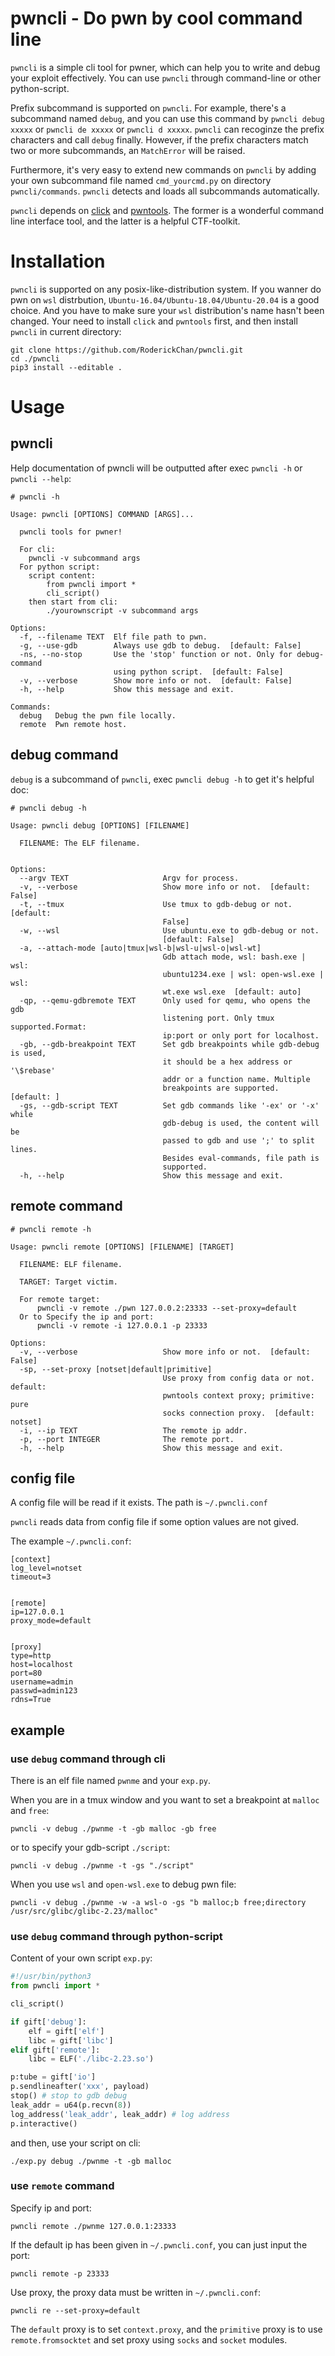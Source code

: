 # pwncli - Do pwn by cool command line 
`pwncli` is a simple cli tool for pwner, which can help you to write and debug your exploit effectively. You can use `pwncli` through command-line or other python-script. 

Prefix subcommand is supported on `pwncli`. For example, there's a subcommand named `debug`, and you can use this command by `pwncli debug xxxxx` or `pwncli de xxxxx` or `pwncli d xxxxx`. `pwncli` can recoginze the prefix characters and call `debug` finally. However, if the prefix characters match two or more subcommands, an `MatchError` will be raised.

Furthermore, it's very easy to extend new commands on `pwncli` by adding your own subcommand file named `cmd_yourcmd.py` on directory `pwncli/commands`. `pwncli` detects and loads all subcommands automatically.

`pwncli` depends on [click](https://github.com/pallets/click) and [pwntools](https://github.com/Gallopsled/pwntools). The former is a wonderful command line interface tool, and the latter is a helpful CTF-toolkit.

# Installation
`pwncli` is supported on any posix-like-distribution system. If you wanner do pwn on `wsl` distrbution, `Ubuntu-16.04/Ubuntu-18.04/Ubuntu-20.04` is a good choice. And you have to make sure your `wsl` distribution's name hasn't been changed.
Your need to install `click` and `pwntools` first, and then install `pwncli` in current directory:
```
git clone https://github.com/RoderickChan/pwncli.git
cd ./pwncli
pip3 install --editable .
```

# Usage
## pwncli
Help documentation of pwncli will be outputted after exec `pwncli -h` or `pwncli --help`:
```
# pwncli -h

Usage: pwncli [OPTIONS] COMMAND [ARGS]...

  pwncli tools for pwner!
  
  For cli:
    pwncli -v subcommand args
  For python script:
    script content:
        from pwncli import *
        cli_script()
    then start from cli: 
        ./yourownscript -v subcommand args

Options:
  -f, --filename TEXT  Elf file path to pwn.
  -g, --use-gdb        Always use gdb to debug.  [default: False]
  -ns, --no-stop       Use the 'stop' function or not. Only for debug-command
                       using python script.  [default: False]
  -v, --verbose        Show more info or not.  [default: False]
  -h, --help           Show this message and exit.

Commands:
  debug   Debug the pwn file locally.
  remote  Pwn remote host.
```

## debug command
`debug` is a subcommand of `pwncli`, exec `pwncli debug -h` to get it's helpful doc:
```
# pwncli debug -h

Usage: pwncli debug [OPTIONS] [FILENAME]

  FILENAME: The ELF filename.


Options:
  --argv TEXT                     Argv for process.
  -v, --verbose                   Show more info or not.  [default: False]
  -t, --tmux                      Use tmux to gdb-debug or not.  [default:
                                  False]
  -w, --wsl                       Use ubuntu.exe to gdb-debug or not.
                                  [default: False]
  -a, --attach-mode [auto|tmux|wsl-b|wsl-u|wsl-o|wsl-wt]
                                  Gdb attach mode, wsl: bash.exe | wsl:
                                  ubuntu1234.exe | wsl: open-wsl.exe | wsl:
                                  wt.exe wsl.exe  [default: auto]
  -qp, --qemu-gdbremote TEXT      Only used for qemu, who opens the gdb
                                  listening port. Only tmux supported.Format:
                                  ip:port or only port for localhost.
  -gb, --gdb-breakpoint TEXT      Set gdb breakpoints while gdb-debug is used,
                                  it should be a hex address or '\$rebase'
                                  addr or a function name. Multiple
                                  breakpoints are supported.  [default: ]
  -gs, --gdb-script TEXT          Set gdb commands like '-ex' or '-x' while
                                  gdb-debug is used, the content will be
                                  passed to gdb and use ';' to split lines.
                                  Besides eval-commands, file path is
                                  supported.
  -h, --help                      Show this message and exit.

```

## remote command
```
# pwncli remote -h

Usage: pwncli remote [OPTIONS] [FILENAME] [TARGET]

  FILENAME: ELF filename.

  TARGET: Target victim.

  For remote target:
      pwncli -v remote ./pwn 127.0.0.2:23333 --set-proxy=default
  Or to Specify the ip and port:
      pwncli -v remote -i 127.0.0.1 -p 23333

Options:
  -v, --verbose                   Show more info or not.  [default: False]
  -sp, --set-proxy [notset|default|primitive]
                                  Use proxy from config data or not. default:
                                  pwntools context proxy; primitive: pure
                                  socks connection proxy.  [default: notset]
  -i, --ip TEXT                   The remote ip addr.
  -p, --port INTEGER              The remote port.
  -h, --help                      Show this message and exit.
```

## config file
A config file will be read if it exists. The path is `~/.pwncli.conf`

`pwncli` reads data from config file if some option values are not gived.

The example `~/.pwncli.conf`:
```
[context]
log_level=notset
timeout=3


[remote]
ip=127.0.0.1
proxy_mode=default


[proxy]
type=http
host=localhost
port=80
username=admin
passwd=admin123
rdns=True
```

## example
### use `debug` command through cli
There is an elf file named `pwnme` and your `exp.py`.

When you are in a tmux window and you want to set a breakpoint at `malloc` and `free`:
```
pwncli -v debug ./pwnme -t -gb malloc -gb free
``` 

or to specify your gdb-script `./script`:
```
pwncli -v debug ./pwnme -t -gs "./script"
```

When you use `wsl` and `open-wsl.exe` to debug pwn file:
```
pwncli -v debug ./pwnme -w -a wsl-o -gs "b malloc;b free;directory /usr/src/glibc/glibc-2.23/malloc"
```

### use `debug` command through python-script
Content of your own script `exp.py`:
```python
#!/usr/bin/python3
from pwncli import *

cli_script()

if gift['debug']:
    elf = gift['elf']
    libc = gift['libc']
elif gift['remote']:
    libc = ELF('./libc-2.23.so')

p:tube = gift['io']
p.sendlineafter('xxx', payload)
stop() # stop to gdb debug
leak_addr = u64(p.recvn(8))
log_address('leak_addr', leak_addr) # log address 
p.interactive()
```
and then, use your script on cli:
```
./exp.py debug ./pwnme -t -gb malloc
```

### use `remote` command
Specify ip and port:
```
pwncli remote ./pwnme 127.0.0.1:23333
```

If the default ip has been given in `~/.pwncli.conf`, you can just input the port:
```
pwncli remote -p 23333
```

Use proxy, the proxy data must be written in `~/.pwncli.conf`:
```
pwncli re --set-proxy=default
```
The `default` proxy is to set `context.proxy`, and the `primitive` proxy is to use `remote.fromsocktet` and set proxy using `socks` and `socket` modules.
